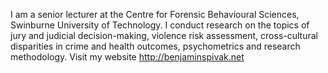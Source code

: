I am a senior lecturer at the Centre for Forensic Behavioural Sciences, Swinburne University of Technology. 
I conduct research on the topics of jury and judicial decision-making, violence risk assessment, 
cross-cultural disparities in crime and health outcomes, psychometrics and research methodology. 
Visit my website http://benjaminspivak.net

<!---
BenjaminSpivak/BenjaminSpivak is a ✨ special ✨ repository because its `README.md` (this file) appears on your GitHub profile.
You can click the Preview link to take a look at your changes.
--->

